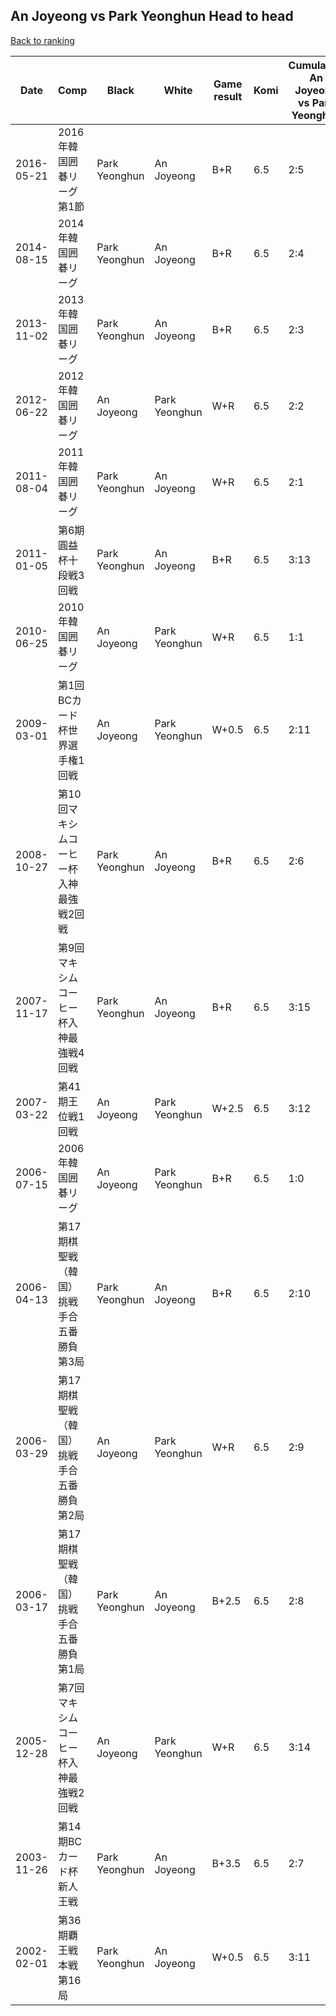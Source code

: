 ## An Joyeong vs Park Yeonghun Head to head

[Back to ranking](../../index.md)




| **Date** | **Comp** | **Black** | **White** | **Game result** | **Komi** | **Cumulative An Joyeong vs Park Yeonghun** | **An Joyeong streak** | **Park Yeonghun streak** | 
| --- | --- | --- | --- | --- | --- | --- | --- | --- |
| 2016-05-21 | 2016年韓国囲碁リーグ第1節 | Park Yeonghun | An Joyeong | B+R | 6.5 | 2:5 | 0 | 4 | 
| 2014-08-15 | 2014年韓国囲碁リーグ | Park Yeonghun | An Joyeong | B+R | 6.5 | 2:4 | 0 | 3 | 
| 2013-11-02 | 2013年韓国囲碁リーグ | Park Yeonghun | An Joyeong | B+R | 6.5 | 2:3 | 0 | 2 | 
| 2012-06-22 | 2012年韓国囲碁リーグ | An Joyeong | Park Yeonghun | W+R | 6.5 | 2:2 | 0 | 1 | 
| 2011-08-04 | 2011年韓国囲碁リーグ | Park Yeonghun | An Joyeong | W+R | 6.5 | 2:1 | 1 | 0 | 
| 2011-01-05 | 第6期圓益杯十段戦3回戦 | Park Yeonghun | An Joyeong | B+R | 6.5 | 3:13 | 0 | 2 | 
| 2010-06-25 | 2010年韓国囲碁リーグ | An Joyeong | Park Yeonghun | W+R | 6.5 | 1:1 | 0 | 1 | 
| 2009-03-01 | 第1回BCカード杯世界選手権1回戦 | An Joyeong | Park Yeonghun | W+0.5 | 6.5 | 2:11 | 0 | 10 | 
| 2008-10-27 | 第10回マキシムコーヒー杯入神最強戦2回戦 | Park Yeonghun | An Joyeong | B+R | 6.5 | 2:6 | 0 | 5 | 
| 2007-11-17 | 第9回マキシムコーヒー杯入神最強戦4回戦 | Park Yeonghun | An Joyeong | B+R | 6.5 | 3:15 | 0 | 4 | 
| 2007-03-22 | 第41期王位戦1回戦 | An Joyeong | Park Yeonghun | W+2.5 | 6.5 | 3:12 | 0 | 1 | 
| 2006-07-15 | 2006年韓国囲碁リーグ | An Joyeong | Park Yeonghun | B+R | 6.5 | 1:0 | 1 | 0 | 
| 2006-04-13 | 第17期棋聖戦（韓国）挑戦手合五番勝負第3局 | Park Yeonghun | An Joyeong | B+R | 6.5 | 2:10 | 0 | 9 | 
| 2006-03-29 | 第17期棋聖戦（韓国）挑戦手合五番勝負第2局 | An Joyeong | Park Yeonghun | W+R | 6.5 | 2:9 | 0 | 8 | 
| 2006-03-17 | 第17期棋聖戦（韓国）挑戦手合五番勝負第1局 | Park Yeonghun | An Joyeong | B+2.5 | 6.5 | 2:8 | 0 | 7 | 
| 2005-12-28 | 第7回マキシムコーヒー杯入神最強戦2回戦 | An Joyeong | Park Yeonghun | W+R | 6.5 | 3:14 | 0 | 3 | 
| 2003-11-26 | 第14期BCカード杯新人王戦 | Park Yeonghun | An Joyeong | B+3.5 | 6.5 | 2:7 | 0 | 6 | 
| 2002-02-01 | 第36期覇王戦本戦第16局 | Park Yeonghun | An Joyeong | W+0.5 | 6.5 | 3:11 | 1 | 0 |




